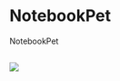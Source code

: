 # NotebookPet
NotebookPet

##

![](https://raw.githubusercontent.com/Lochart/NotebookPet/master/screenshot.png)
